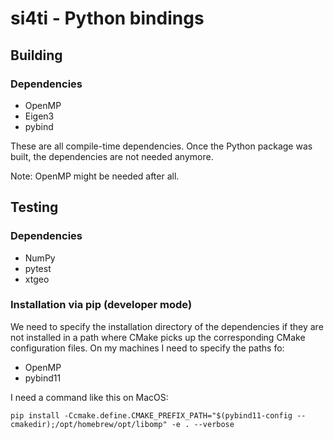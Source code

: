 # si4ti - Python bindings

## Building

### Dependencies

-   OpenMP
-   Eigen3
-   pybind

These are all compile-time dependencies. Once the Python package was built, the
dependencies are not needed anymore.

Note: OpenMP might be needed after all.

## Testing

### Dependencies

-   NumPy
-   pytest
-   xtgeo

### Installation via pip (developer mode)

We need to specify the installation directory of the dependencies if they are
not installed in a path where CMake picks up the corresponding CMake
configuration files. On my machines I need to specify the paths fo:

-   OpenMP
-   pybind11

I need a command like this on MacOS:

```text
pip install -Ccmake.define.CMAKE_PREFIX_PATH="$(pybind11-config --cmakedir);/opt/homebrew/opt/libomp" -e . --verbose
```
